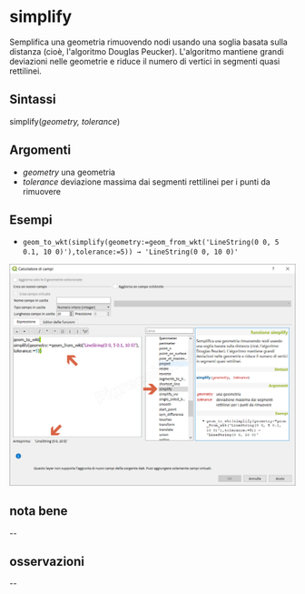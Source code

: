 # simplify

Semplifica una geometria rimuovendo nodi usando una soglia basata sulla distanza (cioè, l'algoritmo Douglas Peucker). L'algoritmo mantiene grandi deviazioni nelle geometrie e riduce il numero di vertici in segmenti quasi rettilinei.

## Sintassi

simplify(_geometry, tolerance_)

## Argomenti

* _geometry_ una geometria
* _tolerance_ deviazione massima dai segmenti rettilinei per i punti da rimuovere

## Esempi

* `geom_to_wkt(simplify(geometry:=geom_from_wkt('LineString(0 0, 5 0.1, 10 0)'),tolerance:=5)) → 'LineString(0 0, 10 0)'`

![](/img/geometria/simplify/simplify1.png)

## nota bene

--

## osservazioni

--
